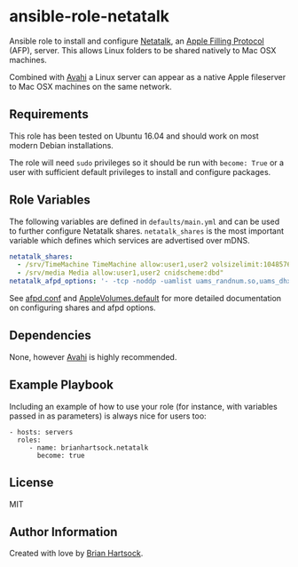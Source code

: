 ansible-role-netatalk
=========

Ansible role to install and configure [Netatalk](http://netatalk.sourceforge.net), an [Apple Filling Protocol](https://en.wikipedia.org/wiki/Apple_Filing_Protocol) (AFP), server. This allows Linux folders to be shared natively to Mac OSX machines.

Combined with [Avahi](https://github.com/brianhartsock/ansible-role-avahi) a Linux server can appear as a native Apple fileserver to Mac OSX machines on the same network.

Requirements
------------

This role has been tested on Ubuntu 16.04 and should work on most modern Debian installations.

The role will need `sudo` privileges so it should be run with `become: True` or a user with sufficient default privileges to install and configure packages.

Role Variables
--------------

The following variables are defined in `defaults/main.yml` and can be used to further configure Netatalk shares. `netatalk_shares` is the most important variable which defines which services are advertised over mDNS.

```yaml
netatalk_shares:
  - /srv/TimeMachine TimeMachine allow:user1,user2 volsizelimit:1048576 cnidscheme:dbd options:tm"
  - /srv/media Media allow:user1,user2 cnidscheme:dbd"
netatalk_afpd_options: '- -tcp -noddp -uamlist uams_randnum.so,uams_dhx.so,uams_dhx2.so -nosavepassword'
```

See [afpd.conf](templates/afpd.conf.j2) and [AppleVolumes.default](templates/AppleVolumes.default.j2) for more detailed documentation on configuring shares and afpd options.

Dependencies
------------

None, however [Avahi](https://github.com/brianhartsock/ansible-role-avahi) is highly recommended.

Example Playbook
----------------

Including an example of how to use your role (for instance, with variables passed in as parameters) is always nice for users too:

    - hosts: servers
      roles:
         - name: brianhartsock.netatalk
           become: true

License
-------

MIT

Author Information
------------------

Created with love by [Brian Hartsock](http://blog.brianhartsock.com).
